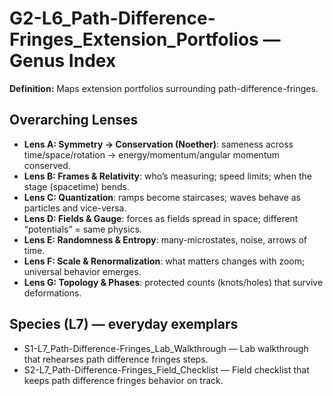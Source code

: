 # G2-L6_Path-Difference-Fringes_Extension_Portfolios — Genus Index
**Definition:** Maps extension portfolios surrounding path-difference-fringes.

## Overarching Lenses

- **Lens A: Symmetry -> Conservation (Noether)**: sameness across time/space/rotation → energy/momentum/angular momentum conserved.
- **Lens B: Frames & Relativity**: who’s measuring; speed limits; when the stage (spacetime) bends.
- **Lens C: Quantization**: ramps become staircases; waves behave as particles and vice-versa.
- **Lens D: Fields & Gauge**: forces as fields spread in space; different “potentials” = same physics.
- **Lens E: Randomness & Entropy**: many-microstates, noise, arrows of time.
- **Lens F: Scale & Renormalization**: what matters changes with zoom; universal behavior emerges.
- **Lens G: Topology & Phases**: protected counts (knots/holes) that survive deformations.

## Species (L7) — everyday exemplars

- S1-L7_Path-Difference-Fringes_Lab_Walkthrough — Lab walkthrough that rehearses path difference fringes steps.
- S2-L7_Path-Difference-Fringes_Field_Checklist — Field checklist that keeps path difference fringes behavior on track.
